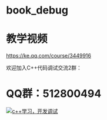 # book_debug

# 教学视频


https://ke.qq.com/course/3449916


欢迎加入C++代码调试交流2群：

# QQ群：512800494



<a target="_blank" href="https://qm.qq.com/cgi-bin/qm/qr?k=x52aJyyGim3tLd3gGWiZCgPy8TtyaOYm&jump_from=webapi"><img border="0" src="//pub.idqqimg.com/wpa/images/group.png" alt="c++学习，开发调试" title="c++学习，开发调试"></a>

